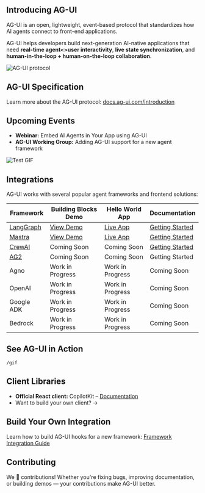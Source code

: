 ## Introducing AG-UI

AG-UI is an open, lightweight, event-based protocol that standardizes how AI agents connect to front-end applications.

AG-UI helps developers build next-generation AI-native applications that need **real-time agent<>user interactivity**, **live state synchronization**, and **human-in-the-loop + human-on-the-loop collaboration**.

![AG-UI protocol](https://github.com/user-attachments/assets/c4a4b9ff-9c84-46ad-89dc-06fdc8bda45b)



## AG-UI Specification

Learn more about the AG-UI protocol: [docs.ag-ui.com/introduction](https://docs.ag-ui.com/introduction)

## Upcoming Events

- **Webinar:** Embed AI Agents in Your App using AG-UI  
- **AG-UI Working Group:** Adding AG-UI support for a new agent framework

![Test GIF](https://cdn.copilotkit.ai/blog/ag-ui-repo-assetts/agentic-chat.gif)




## Integrations

AG-UI works with several popular agent frameworks and frontend solutions:

| Framework | Building Blocks Demo | Hello World App | Documentation |
| --- | --- | --- | --- |
| [LangGraph](https://www.langchain.com/langgraph) | [View Demo](https://feature-viewer-langgraph.vercel.app/) | [Live App](https://feature-viewer-langgraph.vercel.app/) | [Getting Started](https://docs.copilotkit.ai/coagents/quickstart/langgraph)  |
| [Mastra](https://mastra.ai/) | [View Demo](https://demo-viewer-five.vercel.app/) | [Live App](https://demo-viewer-five.vercel.app/) | [Getting Started](https://docs.copilotkit.ai/getting-started) |
| [CrewAI](https://crewai.com/) | Coming Soon | Coming Soon | [Getting Started](https://docs.copilotkit.ai/crewai-crews) |
| [AG2](https://ag2.ai/) | Coming Soon | Coming Soon | Getting Started |
| Agno | Work in Progress | Work in Progress | Coming Soon |
| OpenAI | Work in Progress | Work in Progress | Coming Soon |
| Google ADK | Work in Progress | Work in Progress | Coming Soon |
| Bedrock | Work in Progress | Work in Progress | Coming Soon |

## See AG-UI in Action

`/gif` <!-- Replace with actual gif or embed if available -->

## Client Libraries

- **Official React client:** CopilotKit – [Documentation](http://copilotkit.ai/docs)
- Want to build your own client? →  

## Build Your Own Integration

Learn how to build AG-UI hooks for a new framework: [Framework Integration Guide](http://agui.com/build-hooks)

## Contributing

We 💜 contributions! Whether you're fixing bugs, improving documentation, or building demos — your contributions make AG-UI better.
